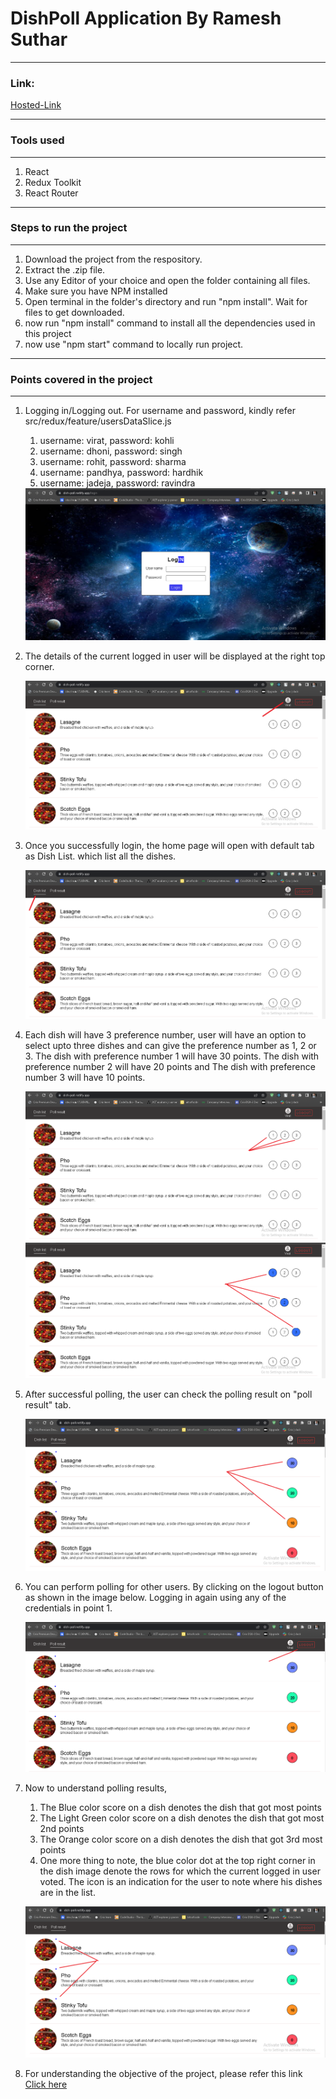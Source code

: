 <h1>DishPoll Application By Ramesh Suthar</h1>
<hr>
<h3>Link: </h3><a href="https://dish-poll.netlify.app/">Hosted-Link</a>
<hr>
<h3>Tools used</h3>
<hr>
<ol>
<li>React</li>
<li>Redux Toolkit</li>
<li>React Router</li>
</ol>
<hr>
<h3>Steps to run the project</h3>
<hr>
<ol>
    <li>Download the project from the respository.</li>
    <li>Extract the .zip file.</li>
    <li>Use any Editor of your choice and open the folder containing all files.</li>
    <li>Make sure you have NPM installed</li>
    <li>Open terminal in the folder's directory and run "npm install". Wait for files to get downloaded.</li>
    <li>now run "npm install" command to install all the dependencies used in this project</li>
    <li>now use "npm start" command to locally run project.</li>
</ol>
<hr>
<h3>Points covered in the project</h3>
<hr>
<ol>
    <li>
    <p>Logging in/Logging out. For username and password, kindly refer src/redux/feature/usersDataSlice.js</p>
    <ol>
    <li>username: virat, password: kohli</li>
    <li>username: dhoni, password: singh</li>
    <li>username: rohit, password: sharma</li>
    <li>username: pandhya, password: hardhik</li>
    <li>username: jadeja, password: ravindra</li>
    </ol>
    <img src="./public/screenshots/login-screen.PNG">
    </li>
    <li>
    <p> The details of the current logged in user will be displayed at the right top corner.
    </p>
    <img src="./public/screenshots/currentUser.png">
    </li>
    <li>
    <p> Once you successfully login, the home page will open with default tab as Dish List. which list all the dishes.
    </p>
    <img src="./public/screenshots/defaultTab.png">
    </li>
    <li>
    <p> Each dish will have 3 preference number, user will have an option to select upto three dishes and can give the preference number as 1, 2 or 3. The dish with preference number 1 will have 30 points. The dish with preference number 2 will have 20 points and The dish with preference number 3 will have 10 points. 
    </p>
    <img src="./public/screenshots/preference.png">
    <img src="./public/screenshots/selectedPreference.png">
    </li>
    <li>
    <p> After successful polling, the user can check the polling result on "poll result" tab.
    </p>
    <img src="./public/screenshots/resultPage.png">
    </li>
    <li>
    <p> You can perform polling for other users. By clicking on the logout button as shown in the image below. Logging in again using any of the credentials in point 1.
    </p>
    <img src="./public/screenshots/logout.png">
    </li>
    <li>
    <p> Now to understand polling results,
        <ol>
        <li>The Blue color score on a dish denotes the dish that got most points</li>
        <li>The Light Green color score on a dish denotes the dish that got most 2nd points</li>
        <li>The Orange color score on a dish denotes the dish that got 3rd most points</li>
        <li>One more thing to note, the blue color dot at the top right corner in the dish image denote the rows for which the current logged in user voted. The icon is an indication for the user to note where his dishes are in the list. 
        </li>
        </ol>
    </p>
    <img src="./public/screenshots/userSelectedDishes.png">
    </li>
    <li>
    <p>
    For understanding the objective of the project, please refer this link <a href="https://github.com/syook/react-dishpoll">Click here</a>
    </p>
    </li>
</ol>
